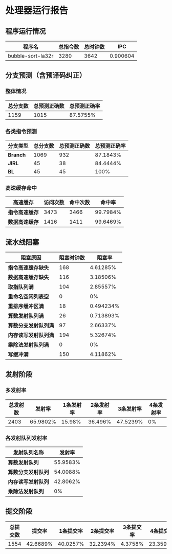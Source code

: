 # 处理器运行报告
## 程序运行情况
|程序名|总指令数|总时钟数|IPC|
|---|---|---|---|
|bubble-sort-la32r|3280|3642|0.900604|

## 分支预测（含预译码纠正）
### 整体情况
|总分支数|总预测正确数|总预测正确率|
|---|---|---|
|1159|1015|87.5755%|

### 各类指令预测
|分支类型|总分支数|总预测正确数|总预测正确率|
|---|---|---|---|
|**Branch**| 1069 | 932 | 87.1843%|
|**JIRL**| 45 | 38 | 84.4444%|
|**BL**| 45 | 45 | 100%|

### 高速缓存命中
|高速缓存|访问次数|命中次数|命中率|
|---|---|---|---|
|**指令高速缓存**| 3473 | 3466 | 99.7984%|
|**数据高速缓存**| 1416 | 1411 | 99.6469%|
## 流水线阻塞
|阻塞原因|阻塞时钟数|阻塞率|
|---|---|---|
|**指令高速缓存缺失**| 168 | 4.61285%|
|**数据高速缓存缺失**| 116 | 3.18506%|
|**取指队列满**| 104 | 2.85557%|
|**重命名空闲列表空**|0 | 0%|
|**重排序缓冲区满**|18 | 0.494234%|
|**算数发射队列满**|26 | 0.713893%|
|**算数分支发射队列满**|97 | 2.66337%|
|**内存读写发射队列满**|194 | 5.32674%|
|**乘除法发射队列满**|0 | 0%|
|**写缓冲满**|150 | 4.11862%|

## 发射阶段
### 多发射率
|总发射数|发射率|1条发射率|2条发射率|3条发射率|4条发射率|
|---|---|---|---|---|---|
|2403|65.9802%|15.98%|36.496%|47.5239%|0%|

### 各发射队列发射率
|发射队列名称|发射率|
|---|---|
|**算数发射队列**|55.9583%|
|**算数分支发射队列**|54.0088%|
|**内存读写发射队列**|42.8062%|
|**乘除法发射队列**|0%|

## 提交阶段
|总提交数|提交率|1条提交率|2条提交率|3条提交率|4条提交率|
|---|---|---|---|---|---|
|1554|42.6689%|40.0257%|32.2394%|4.3758%|23.3591%|

